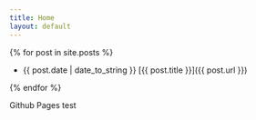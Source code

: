 ```yaml
---
title: Home
layout: default
---
```



{% for post in site.posts %}

* {{ post.date | date_to_string  }}  [{{ post.title }}]({{ post.url  }})

{% endfor %}

Github Pages test
